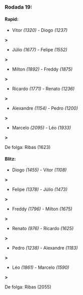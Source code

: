 ### Rodada 19:

#### Rapid:

* Vitor *(1320)*     -     Diogo *(1237)*

 **>** 
* Júlio *(1677)*     -     Felipe *(1552)*

 **>** 
* Milton *(1892)*     -     Freddy *(1875)*

 **>** 
* Ricardo *(1771)*     -     Renato *(1236)*

 **>** 
* Alexandre *(1154)*     -     Pedro *(1200)*

 **>** 
* Marcelo *(2095)*     -     Léo *(1933)*

 **>** 

De folga: Ribas (1623)

#### Blitz:

* Diogo *(1455)*     -     Vitor *(1108)*

 **>** 
* Felipe *(1378)*     -     Júlio *(1473)*

 **>** 
* Freddy *(1796)*     -     Milton *(1675)*

 **>** 
* Renato *(976)*     -     Ricardo *(1625)*

 **>** 
* Pedro *(1238)*     -     Alexandre *(1183)*

 **>** 
* Léo *(1861)*     -     Marcelo *(1590)*

 **>** 

De folga: Ribas (2055)

